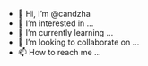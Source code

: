 - 👋 Hi, I’m @candzha
- 👀 I’m interested in ...
- 🌱 I’m currently learning ...
- 💞️ I’m looking to collaborate on ...
- 📫 How to reach me ...

<!---
candzha/candzha is a ✨ special ✨ repository because its `README.md` (this file) appears on your GitHub profile.
You can click the Preview link to take a look at your changes.
--->
